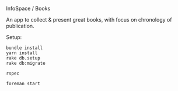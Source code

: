 InfoSpace / Books

An app to collect & present great books, with focus on chronology of publication.

Setup:

```
bundle install
yarn install
rake db.setup
rake db:migrate

rspec

foreman start
```
